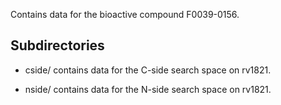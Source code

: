 Contains data for the bioactive compound F0039-0156.

## Subdirectories

- cside/ contains data for the C-side search space on rv1821.

- nside/ contains data for the N-side search space on rv1821.

